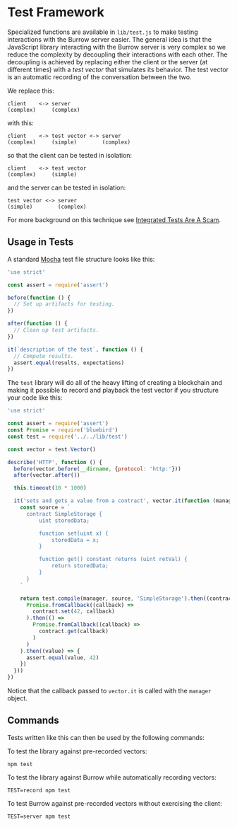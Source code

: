# Test Framework

Specialized functions are available in `lib/test.js` to make testing  interactions with the Burrow server easier.  The general idea is that the JavaScript library interacting with the Burrow server is very complex so we reduce the complexity by decoupling their interactions with each other.  The decoupling is achieved by replacing either the client or the server (at different times) with a _test vector_ that simulates its behavior.  The test vector is an automatic recording of the conversation between the two.

We replace this:

```
client    <-> server
(complex)     (complex)
```

with this:

```
client    <-> test vector <-> server
(complex)     (simple)        (complex)
```

so that the client can be tested in isolation:

```
client    <-> test vector
(complex)     (simple)
```

and the server can be tested in isolation:

```
test vector <-> server
(simple)        (complex)
```

For more background on this technique see [Integrated Tests Are A Scam](https://vimeo.com/80533536).

## Usage in Tests

A standard [Mocha](https://mochajs.org/) test file structure looks like this:

```JavaScript
'use strict'

const assert = require('assert')

before(function () {
  // Set up artifacts for testing.
})

after(function () {
  // Clean up test artifacts.
})

it(`description of the test`, function () {
  // Compute results.
  assert.equal(results, expectations)
})
```

The `test` library will do all of the heavy lifting of creating a blockchain and making it possible to record and playback the test vector if you structure your code like this:

```JavaScript
'use strict'

const assert = require('assert')
const Promise = require('bluebird')
const test = require('../../lib/test')

const vector = test.Vector()

describe('HTTP', function () {
  before(vector.before(__dirname, {protocol: 'http:'}))
  after(vector.after())

  this.timeout(10 * 1000)

  it('sets and gets a value from a contract', vector.it(function (manager) {
    const source = `
      contract SimpleStorage {
          uint storedData;

          function set(uint x) {
              storedData = x;
          }

          function get() constant returns (uint retVal) {
              return storedData;
          }
      }
    `

    return test.compile(manager, source, 'SimpleStorage').then((contract) =>
      Promise.fromCallback((callback) =>
        contract.set(42, callback)
      ).then(() =>
        Promise.fromCallback((callback) =>
          contract.get(callback)
        )
      )
    ).then((value) => {
      assert.equal(value, 42)
    })
  }))
})
```

Notice that the callback passed to `vector.it` is called with the `manager` object.

## Commands

Tests written like this can then be used by the following commands:

To test the library against pre-recorded vectors:

```
npm test
```

To test the library against Burrow while automatically recording vectors:

```
TEST=record npm test
```

To test Burrow against pre-recorded vectors without exercising the client:

```
TEST=server npm test
```
